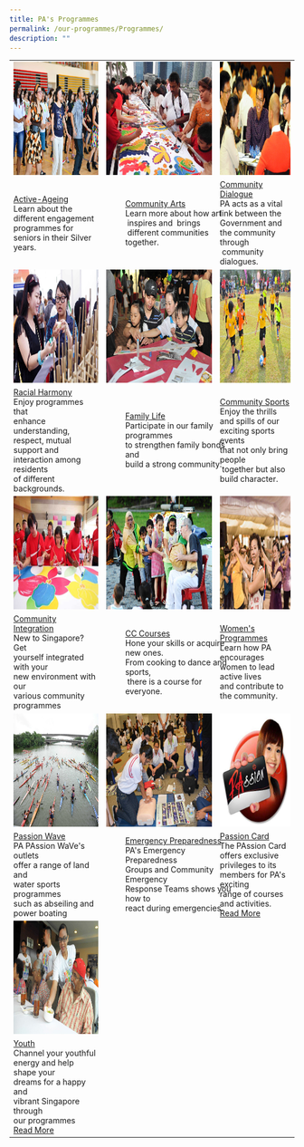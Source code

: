 ```yaml
---
title: PA's Programmes
permalink: /our-programmes/Programmes/
description: ""
---
```

<table>
	<tr>
		<td><img style="height:200px;width:300px" src="/images/Programmes/main-activeageing_edited.jpg"></td>
		<td ><img style="height:200px;width:220px" src="/images/Programmes/main-communityarts_edited.jpg"></td>
		<td><img style="height:200px;width:300px" src="/images/Programmes/main-communitydialogue_edited.jpg"></td>
	</tr>
	<tr>
		<td><a href="/our-programmes/Active-Ageing">Active-Ageing</a><br>Learn about the different engagement programmes for seniors in their Silver years.<br></td>
		<td><div style="position:relative;left:34px;"><a href="/our-programmes/Community-Arts">Community Arts</a><br>Learn more about how art<br> inspires and  brings<br> different communities together.<br></div></td>
		<td><a  href="/our-programmes/Community-Dialogue"> Community  Dialogue</a><br>PA acts as a vital link between the Government and the community through <br> community dialogues.<br>	</td></tr>
<tr>
		<td><img style="height:200px;width:300px" src="/images/Programmes/main-racialharmony.jpg"></td>
		<td><img style="height:200px;width:220px" src="/images/Programmes/main-familylife.jpg"></td>
		<td><img style="height:200px;width:300px" src="/images/Programmes/main-communitysports.jpg"></td>
	</tr>
<tr>
		<td><a href="/our-programmes/Racial-Harmony">Racial Harmony</a><br>Enjoy programmes that <br>enhance understanding,<br> respect, mutual support and <br>interaction among residents<br> of different backgrounds.<br></td> 
		<td><div style="position:relative;left:34px"><a href="/our-programmes/Family-life">Family Life</a><br>Participate in our family programmes <br>to strengthen family bonds and <br>build a strong community.<br></div></td>
		<td><a  href="/our-programmes/Community-Sports"> Community  Sports</a><br>Enjoy the thrills and spills of our exciting sports events<br> that not only bring people<br> together but also build character.<br>
	</td></tr>
<tr>
		<td><img style="height:200px;width:300px" src="/images/Programmes/main-communityintegration.jpg"></td>
		<td><img style="height:200px;width:220px" src="/images/Programmes/main-cccourses_edited.jpg"></td>
		<td><img style="height:200px;width:300px" src="/images/Programmes/main-womensprogrammes_edited.jpg"></td>
	</tr>
<tr>
		<td><a href="/our-programmes/Community-Integration">Community Integration</a><br>New to Singapore? Get<br> yourself integrated with your<br> new environment with our<br> various community<br> programmes<br></td>
		<td><div style="position:relative;left:34px;"><a href="/our-programmes/CC-Courses/Be-a-Training-Provider/">CC Courses</a><br>Hone your skills or acquire new ones.<br> From cooking to dance and sports,<br> there  is a course  for everyone.<br></div></td>
		<td><a  href="/our-programmes/Womens-Programmes"> Women's Programmes</a><br>Learn how PA encourages women to lead active lives<br> and contribute to  <br>the community.<br>
			</td></tr>
	<tr>
		<td><img style="height:200px;width:300px" src="/images/Programmes/main-waterventure.jpg"></td>
		<td><img style="height:200px;width:220px" src="/images/Programmes/main-emergencypreparedness_edited.jpg"></td>
		<td><img style="height:200px;width:300px" src="/images/Programmes/main-passioncard.jpg"></td>
	</tr>
	<tr>
		<td><a href="/our-programmes/PAssion-Wave/Details">Passion Wave</a><br>PA PAssion WaVe's outlets <br>offer a range of land and <br>water sports programmes<br> such as abseiling and power boating<br></td>
		<td><div style="position:relative;left:34px;"><a href="/our-programmes/Emergency-Preparedness">Emergency Preparedness</a><br>PA's Emergency Preparedness<br> Groups and Community Emergency Response Teams shows you how to<br> react during emergencies.<br></div></td>
		<td><a  href="/our-programmes/PAssion-Card"> Passion Card</a><br>The PAssion Card offers exclusive privileges to its  members for PA's       exciting <br> range of courses and       activities.<br><a href="/our-programmes/PAssion-Card">Read More</a>
			</td></tr>
	<tr>
		<td><img style="height:200px;width:300px" src="/images/Programmes/main-youth_edited.jpg"></td></tr>
		<tr>
		<td><a href="/our-programmes/Youth">Youth</a><br>Channel your youthful<br> energy and help shape your <br>dreams for a happy and <br>vibrant Singapore through<br> our programmes<br><a href="/our-programmes/Youth">Read More</a></td>
	</tr>			
</table>